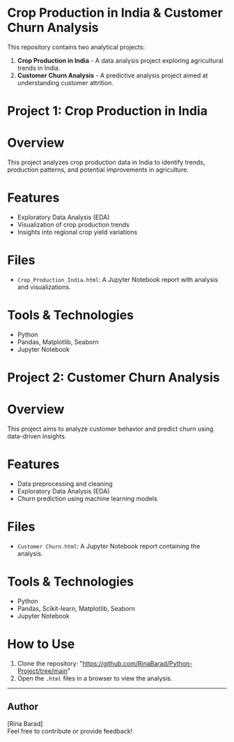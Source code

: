 # Crop Production in India & Customer Churn Analysis

This repository contains two analytical projects:

1. **Crop Production in India** - A data analysis project exploring agricultural trends in India.
2. **Customer Churn Analysis** - A predictive analysis project aimed at understanding customer attrition.

# Project 1: Crop Production in India

# Overview
This project analyzes crop production data in India to identify trends, production patterns, and potential improvements in agriculture.

# Features
- Exploratory Data Analysis (EDA)
- Visualization of crop production trends
- Insights into regional crop yield variations

# Files
- `Crop_Production_India.html`: A Jupyter Notebook report with analysis and visualizations.

# Tools & Technologies
- Python
- Pandas, Matplotlib, Seaborn
- Jupyter Notebook

# Project 2: Customer Churn Analysis

# Overview
This project aims to analyze customer behavior and predict churn using data-driven insights.

# Features
- Data preprocessing and cleaning
- Exploratory Data Analysis (EDA)
- Churn prediction using machine learning models

# Files
- `Customer Churn.html`: A Jupyter Notebook report containing the analysis.

# Tools & Technologies
- Python
- Pandas, Scikit-learn, Matplotlib, Seaborn
- Jupyter Notebook


# How to Use
1. Clone the repository:
   "https://github.com/RinaBarad/Python-Project/tree/main"
2. Open the `.html` files in a browser to view the analysis.

---

## Author
[Rina Barad]  
Feel free to contribute or provide feedback!


